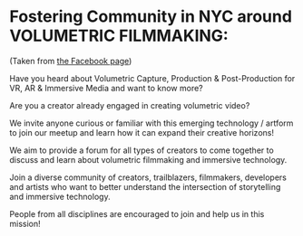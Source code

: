 # Fostering Community in NYC around VOLUMETRIC FILMMAKING:
(Taken from [the Facebook page](https://www.facebook.com/VolumetricFilmmakersNYC))

Have you heard about Volumetric Capture, Production & Post-Production for VR, AR & Immersive Media and want to know more?

Are you a creator already engaged in creating volumetric video?

We invite anyone curious or familiar with this emerging technology / artform to join our meetup and learn how it can expand their creative horizons!

We aim to provide a forum for all types of creators to come together to discuss and learn about volumetric filmmaking and immersive technology.

Join a diverse community of creators, trailblazers, filmmakers, developers and artists who want to better understand the intersection of storytelling and immersive technology.

People from all disciplines are encouraged to join and help us in this mission!